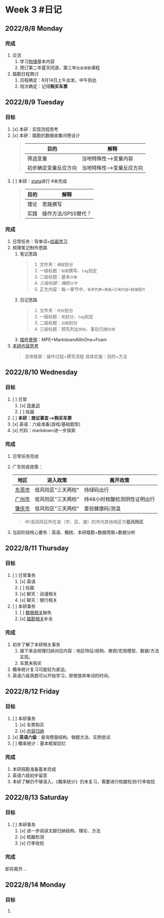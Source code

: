 # Week 3 #日记

## 2022/8/8 Monday

### 完成

1. 交流
    1. 学习[物理](../../速记/实践内容讨论.md)基本内容
    2. 预订第二年夏天同游，第三年`社会调查`课程
2. 踏勘日程商讨
    1. 日程确定：8月14日上午出发，中午到达
    2. 班次确定：记得**购买车票**

## 2022/8/9 Tuesday

### 目标

1. [x] 本研：实现流程思考
2. [x] 本研：踏勘的数据收集问卷设计
    > |目的|解释|
    > |--|--|
    > |筛选变量|当地特殊性-->变量内容||
    > |初步确定变量反应方向|当地特殊性-->变量反应方向|
3. [ ] 本研：[stata](../../代码学习笔记/stata.md)进行 #未完成
    > |目的|解释|
    > |--|--|
    > |理论|思路撰写|
    > |实践|操作方法/SPSS替代？

### 完成

1. 日常任务：背单词+[绘画学习](../../速记/绘画.md)
2. 梳理笔记制作思路
    1. 笔记思路
        >
        > 1. 文件夹：`课程`划分
        > 2. 一级标题：`标题`撰写、`tag`划定
        > 3. 二级标题：基本`分章`
        > 4. *三级标题：辅助`分节`*
        > 5. 正文内容：每一章节中，`有序列表+表格+引用内容+链接图片`
        >
    2. 日记思路
        >
        > 1. 文件夹：`月份`划分
        > 2. 一级标题：`周`划分、`tag`划定
        > 3. 二级标题：`日期`划分
        > 4. 三级标题：预先列出`目标`、事后归纳`完成`
        >
    3. [插件使用](../../代码学习笔记/markdown.md)：MPE+MarkdownAllInOne+Foam
3. [本研内容思考](../../速记/本研实现.md)
    > 总体框架：操作过程+撰写流程
    > 具体实施：目的+方法

## 2022/8/10 Wednesday

### 目标

1. [ ] 日常
    1. [x] [背单词](https://web.shanbay.com/wordsweb/#/study/entry)
    1. [ ] 绘画
2. [ ] **本研：商议事宜-->购买车票**
3. [x] 英语：六级准备(游戏/基础题型)
4. [x] 代码：markdown进一步探索

### 完成

1. 日常任务完成
2. 广东防疫政策：

    |地区|进入政策|离开政策|
    |--|--|--|
    |[东莞市](https://www.gd.gov.cn/gdywdt/zwzt/yqfkzccs/dszc/content/post_3988977.html)|低风险区"三天两检"|持绿码出行|
    |[广州市](https://www.gd.gov.cn/gdywdt/zwzt/yqfkzccs/dszc/content/post_3988982.html)|低风险区"三天两检"|持48小时核酸检测阴性证明出行|
    |[肇庆市](https://www.gd.gov.cn/gdywdt/zwzt/yqfkzccs/dszc/content/post_3963915.html)|低风险区"三天两检"|查验健康码/测温|

    > 中/高风险区所在县（市、区、旗）的市内其他地区为**低风险区**

3. 当前阶段核心要务：英语、概统、本研踏勘+数据爬取+数据分析

## 2022/8/11 Thursday

### 目标

1. [ ] 日常事务
   1. [x] 英语
   2. [ ] 绘画
   3. [x] 聊天：动漫相关
   4. [x] 聊天：银行相关
2. [ ] 本研事务
   1. [ ] [数据相关](../../../project/本研/README/README.md)缺失
   2. [x] [踏勘相关](../../速记/本研实现.md)补全

### 完成

1. 初步了解了本研相关事务
   1. 接下来会梳理归纳对应内容：地区特征/结构、微观/宏观模型、数据/方法实现。
   2. 车票未购买
2. 概率统计复习可能较为紧迫。
3. 英语六级真题可以开始学习，即使放弃单词的时间。

## 2022/8/12 Friday

### 目标

1. [ ] 本研事务
   1. [x] 车票购买
   2. [x] [内容归纳](https://d.docs.live.net/9868eb3ce20ea97f/%E5%A4%A7%E4%B8%89%E4%B8%8A/%E6%9C%AC%E7%A0%94/%E8%B8%8F%E5%8B%98%E7%BB%93%E6%9E%9C/%E4%B8%9C%E8%8E%9E%E5%B8%82%E5%9C%B0%E9%93%81%E5%8B%98%E6%8E%A2.docx)
2. [x] **英语六级**：查询卷面结构、做题方法、实例尝试
3. [ ] 概率统计：基本框架回忆

### 完成

1. 本研探勘准备基本完成
2. 英语六级初步留意
3. 本研了解仍不够深入，《概率统计》仍未复习，需要进行核酸检测/行李收拾

## 2022/8/13 Saturday

### 目标

1. [ ] 本研事务
   1. [x] 进一步阅读文献归纳结构、理论、方法
   2. [x] 核酸检测
   3. [x] 行李收拾

### 完成

即将离开...

## 2022/8/14 Monday

### 目标

1. 
